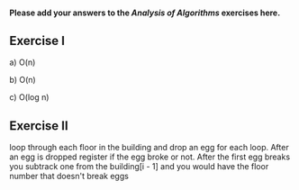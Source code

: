 #### Please add your answers to the **_Analysis of Algorithms_** exercises here.

## Exercise I

a)
O(n)

b)
O(n)

c)
O(log n)

## Exercise II

loop through each floor in the building and drop an egg for each loop. After an egg is dropped register if the egg broke or not. After the first egg breaks you subtrack one from the building[i - 1] and you would have the floor number that doesn't break eggs
